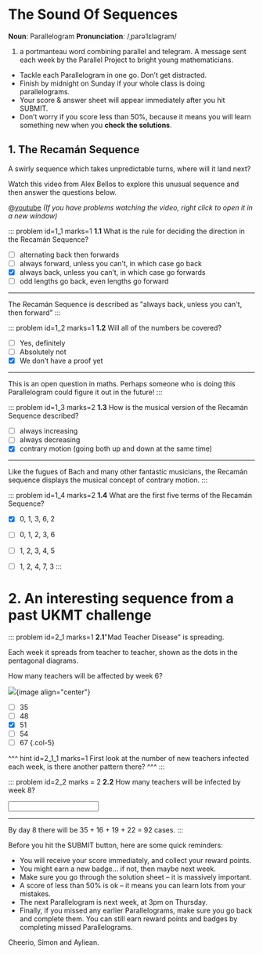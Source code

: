 # The Sound Of Sequences

<div class="dictionary">

__Noun__: Parallelogram
__Pronunciation__: /ˌparəˈlɛləɡram/

1. a portmanteau word combining parallel and telegram. A message sent each
week by the Parallel Project to bright young mathematicians.

</div>

*	Tackle each Parallelogram in one go. Don’t get distracted.
*	Finish by midnight on Sunday if your whole class is doing parallelograms.
*	Your score & answer sheet will appear immediately after you hit SUBMIT.
*	Don’t worry if you score less than 50%, because it means you will learn something new when you __check the solutions__.


## 1. The Recamán Sequence

A swirly sequence which takes unpredictable turns, where will it land next?  

Watch this video from Alex Bellos to explore this unusual sequence and then answer the questions below.

@[youtube](FGC5TdIiT9U?rel=0) _(If you have problems watching the video, right click to open it in a new window)_

::: problem id=1_1 marks=1
__1.1__ What is the rule for deciding the direction in the Recamán Sequence?

* [ ] alternating back then forwards
* [ ] always forward, unless you can’t, in which case go back
* [x] always back, unless you can’t, in which case go forwards
* [ ] odd lengths go back, even lengths go forward

---

The Recamán Sequence is described as "always back, unless you can't, then forward"
:::

::: problem id=1_2 marks=1
__1.2__ Will all of the numbers be covered?

* [ ] Yes, definitely
* [ ] Absolutely not
* [x] We don’t have a proof yet

---

This is an open question in maths. Perhaps someone who is doing this Parallelogram could figure it out in the future!
:::

::: problem id=1_3 marks=2
__1.3__ How is the musical version of the Recamán Sequence described?

* [ ] always increasing
* [ ] always decreasing
* [x] contrary motion (going both up and down at the same time)

---

Like the fugues of Bach and many other fantastic musicians, the Recamán sequence displays the musical concept of contrary motion.
:::

::: problem id=1_4 marks=2
__1.4__ What are the first five terms of the Recamán Sequence?

* [x] 0, 1, 3, 6, 2
* [ ] 0, 1, 2, 3, 6
* [ ] 1, 2, 3, 4, 5
* [ ] 1, 2, 4, 7, 3
:::


# 2. An interesting sequence from a past UKMT challenge

::: problem id=2_1 marks=1
__2.1__"Mad Teacher Disease" is spreading.  

Each week it spreads from teacher to teacher, shown as the dots in the pentagonal diagrams.  

How many teachers will be affected by week 6?

![](/resources/6-12-sound-sequences/2-pentagon-sequence.png){image align="center"}

* [ ] 35
* [ ] 48
* [x] 51
* [ ] 54
* [ ] 67
{.col-5}

^^^ hint id=2_1_1 marks=1
First look at the number of new teachers infected each week, is there another pattern there?
^^^
:::

::: problem id=2_2 marks = 2
__2.2__ How many teachers will be infected by week 8?

<input type="number" solution="92"/>

---

By day 8 there will be 35 + 16 + 19 + 22 = 92 cases.
:::

Before you hit the SUBMIT button, here are some quick reminders:

*	You will receive your score immediately, and collect your reward points.
*	You might earn a new badge... if not, then maybe next week.
*	Make sure you go through the solution sheet – it is massively important.
*	A score of less than 50% is ok – it means you can learn lots from your mistakes.
*	The next Parallelogram is next week, at 3pm on Thursday.
*	Finally, if you missed any earlier Parallelograms, make sure you go back and complete them. You can still earn reward points and badges by completing missed Parallelograms.

Cheerio,
Simon and Ayliean.
